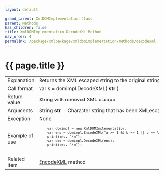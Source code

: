 ```yaml
---
layout: default

grand_parent: XmlDOMImplementation Class
parent: Methods
has_children: false
title: XmlDOMImplementation.DecodeXML Method
nav_order: 4
permalink: /package/xmlpackage/xmldomimplementation/methods/decodexml
---
```

# {{ page.title }}

<table>
  <tr>
    <td>Explanation</td>
    <td colspan="2">	Returns the XML escaped string to the original string.</td>
  </tr>
  <tr>
    <td>Call format</td>
    <td colspan="2">var s = domimpl.DecodeXML( <b>str</b> )</td>
  </tr>
  <tr>
    <td>Return value</td>
    <td colspan="2">String with removed XML escape</td>
  </tr>  
  <tr>
    <td>Arguments</td>
    <td>String <b>str</b></td>
    <td>Character string that has been XMLescaped</td>
  </tr>
  <tr>
    <td>Exception</td>
    <td colspan="2">None</td>
  </tr>
  <tr>
    <td>Example of use</td>
    <td colspan="2"><code><pre>
    var domimpl = new XmlDOMImplementation;
    var enc = domimpl.EncodeXML("a >= 1 && b <= 1 || c == \"abc\"");
    print(enc, "\n");
    var dec = domimpl.DecodeXML(enc);
    print(dec, "\n");
    </pre></code></td>
  </tr>
  <tr>
    <td>Related item</td>
    <td colspan="2"><a href="/package/xmlpackage/xmldomimplementation/methods/encodexml">EncodeXML</a> method</td>
  </tr>
</table>



